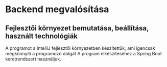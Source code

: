 Backend megvalósítása
=========

## Fejlesztői környezet bemutatása, beállítása, használt technológiák
A programot a IntelliJ fejlesztői környezetben készítettük, ami igencsak megkönnyíti a programozó dolgát
A program elkészítéséhez a Spring Boot keretrendszert használjuk.
